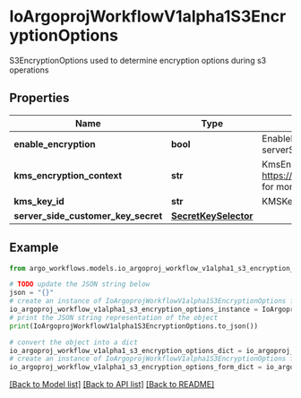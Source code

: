 # IoArgoprojWorkflowV1alpha1S3EncryptionOptions

S3EncryptionOptions used to determine encryption options during s3 operations

## Properties

Name | Type | Description | Notes
------------ | ------------- | ------------- | -------------
**enable_encryption** | **bool** | EnableEncryption tells the driver to encrypt objects if set to true. If kmsKeyId and serverSideCustomerKeySecret are not set, SSE-S3 will be used | [optional] 
**kms_encryption_context** | **str** | KmsEncryptionContext is a json blob that contains an encryption context. See https://docs.aws.amazon.com/kms/latest/developerguide/concepts.html#encrypt_context for more information | [optional] 
**kms_key_id** | **str** | KMSKeyId tells the driver to encrypt the object using the specified KMS Key. | [optional] 
**server_side_customer_key_secret** | [**SecretKeySelector**](SecretKeySelector.md) |  | [optional] 

## Example

```python
from argo_workflows.models.io_argoproj_workflow_v1alpha1_s3_encryption_options import IoArgoprojWorkflowV1alpha1S3EncryptionOptions

# TODO update the JSON string below
json = "{}"
# create an instance of IoArgoprojWorkflowV1alpha1S3EncryptionOptions from a JSON string
io_argoproj_workflow_v1alpha1_s3_encryption_options_instance = IoArgoprojWorkflowV1alpha1S3EncryptionOptions.from_json(json)
# print the JSON string representation of the object
print(IoArgoprojWorkflowV1alpha1S3EncryptionOptions.to_json())

# convert the object into a dict
io_argoproj_workflow_v1alpha1_s3_encryption_options_dict = io_argoproj_workflow_v1alpha1_s3_encryption_options_instance.to_dict()
# create an instance of IoArgoprojWorkflowV1alpha1S3EncryptionOptions from a dict
io_argoproj_workflow_v1alpha1_s3_encryption_options_form_dict = io_argoproj_workflow_v1alpha1_s3_encryption_options.from_dict(io_argoproj_workflow_v1alpha1_s3_encryption_options_dict)
```
[[Back to Model list]](../README.md#documentation-for-models) [[Back to API list]](../README.md#documentation-for-api-endpoints) [[Back to README]](../README.md)


